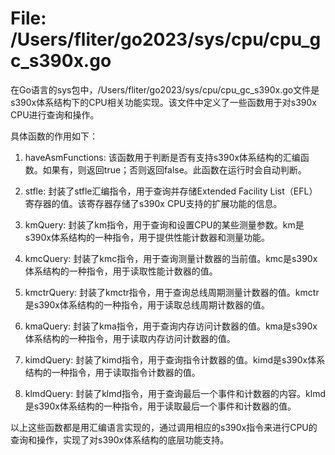 # File: /Users/fliter/go2023/sys/cpu/cpu_gc_s390x.go

在Go语言的sys包中，/Users/fliter/go2023/sys/cpu/cpu_gc_s390x.go文件是s390x体系结构下的CPU相关功能实现。该文件中定义了一些函数用于对s390x CPU进行查询和操作。

具体函数的作用如下：

1. haveAsmFunctions: 该函数用于判断是否有支持s390x体系结构的汇编函数。如果有，则返回true；否则返回false。此函数在运行时会自动判断。

2. stfle: 封装了stfle汇编指令，用于查询并存储Extended Facility List（EFL）寄存器的值。该寄存器存储了s390x CPU支持的扩展功能的信息。

3. kmQuery: 封装了km指令，用于查询和设置CPU的某些测量参数。km是s390x体系结构的一种指令，用于提供性能计数器和测量功能。

4. kmcQuery: 封装了kmc指令，用于查询测量计数器的当前值。kmc是s390x体系结构的一种指令，用于读取性能计数器的值。

5. kmctrQuery: 封装了kmctr指令，用于查询总线周期测量计数器的值。kmctr是s390x体系结构的一种指令，用于读取总线周期计数器的值。

6. kmaQuery: 封装了kma指令，用于查询内存访问计数器的值。kma是s390x体系结构的一种指令，用于读取内存访问计数器的值。

7. kimdQuery: 封装了kimd指令，用于查询指令计数器的值。kimd是s390x体系结构的一种指令，用于读取指令计数器的值。

8. klmdQuery: 封装了klmd指令，用于查询最后一个事件和计数器的内容。klmd是s390x体系结构的一种指令，用于读取最后一个事件和计数器的值。

以上这些函数都是用汇编语言实现的，通过调用相应的s390x指令来进行CPU的查询和操作，实现了对s390x体系结构的底层功能支持。

